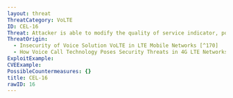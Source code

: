 ```yaml
---
layout: threat
ThreatCategory: VoLTE
ID: CEL-16
Threat: Attacker is able to modify the quality of service indicator, potentially leading to disruption of key users
ThreatOrigin:
  - Insecurity of Voice Solution VoLTE in LTE Mobile Networks [^170]
  - How Voice Call Technology Poses Security Threats in 4G LTE Networks [^181]
ExploitExample:
CVEExample:
PossibleCountermeasures: {}
title: CEL-16
rawID: 16
---
```

